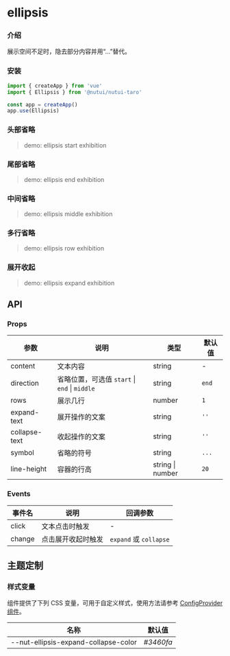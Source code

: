 # ellipsis

### 介绍

展示空间不足时，隐去部分内容并用“...”替代。

### 安装

```js
import { createApp } from 'vue'
import { Ellipsis } from '@nutui/nutui-taro'

const app = createApp()
app.use(Ellipsis)
```

### 头部省略

> demo: ellipsis start exhibition

### 尾部省略

> demo: ellipsis end exhibition

### 中间省略

> demo: ellipsis middle exhibition

### 多行省略

> demo: ellipsis row exhibition

### 展开收起

> demo: ellipsis expand exhibition

## API

### Props

| 参数 | 说明 | 类型 | 默认值 |
| --- | --- | --- | --- |
| content | 文本内容 | string | - |
| direction | 省略位置，可选值 `start` \| `end` \| `middle` | string | `end` |
| rows | 展示几行 | number | `1` |
| expand-text | 展开操作的文案 | string | `''` |
| collapse-text | 收起操作的文案 | string | `''` |
| symbol | 省略的符号 | string | `...` |
| line-height | 容器的行高 | string \| number | `20` |

### Events

| 事件名 | 说明 | 回调参数 |
| --- | --- | --- |
| click | 文本点击时触发 | - |
| change | 点击展开收起时触发 | `expand` 或 `collapse` |

## 主题定制

### 样式变量

组件提供了下列 CSS 变量，可用于自定义样式，使用方法请参考 [ConfigProvider 组件](#/zh-CN/component/configprovider)。

| 名称 | 默认值 |
| --- | --- |
| --nut-ellipsis-expand-collapse-color | _#3460fa_ |
